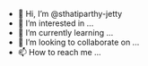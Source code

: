 - 👋 Hi, I’m @sthatiparthy-jetty
- 👀 I’m interested in ...
- 🌱 I’m currently learning ...
- 💞️ I’m looking to collaborate on ...
- 📫 How to reach me ...

<!---
sthatiparthy-jetty/sthatiparthy-jetty is a ✨ special ✨ repository because its `README.md` (this file) appears on your GitHub profile.
You can click the Preview link to take a look at your changes.
--->
